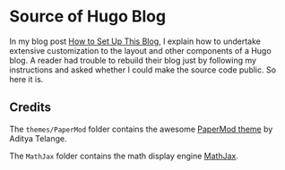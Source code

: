 # Source of Hugo Blog

In my blog post [How to Set Up This Blog](https://kpwn.de/2021/09/how-to-set-up-this-blog/), I explain how to undertake extensive customization to the layout and other components of a Hugo blog. A reader had trouble to rebuild their blog just by following my instructions and asked whether I could make the source code public. So here it is.

## Credits

The `themes/PaperMod` folder contains the awesome [PaperMod theme](https://github.com/adityatelange/hugo-PaperMod) by Aditya Telange.

The `MathJax` folder contains the math display engine [MathJax](https://github.com/mathjax/MathJax).
